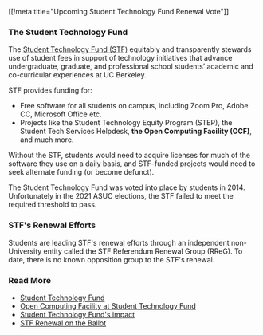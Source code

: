 [[!meta title="Upcoming Student Technology Fund Renewal Vote"]]

### The Student Technology Fund
The [Student Technology Fund (STF)](https://techfund.berkeley.edu/) equitably and transparently stewards use of student fees in support of technology initiatives that advance undergraduate, graduate, and professional school students’ academic and co-curricular experiences at UC Berkeley.

STF provides funding for:
 - Free software for all students on campus, including Zoom Pro, Adobe CC, Microsoft Office etc.
 - Projects like the Student Technology Equity Program (STEP), the Student Tech Services Helpdesk, __the Open Computing Facility (OCF)__, and much more.

Without the STF, students would need to acquire licenses for much of the software they use on a daily basis, and STF-funded projects would need to seek alternate funding (or become defunct).

The Student Technology Fund was voted into place by students in 2014. Unfortunately in the 2021 ASUC elections, the STF failed to meet the required threshold to pass.

### STF's Renewal Efforts

Students are leading STF's renewal efforts through an independent non-University entity called the STF Referendum Renewal Group (RReG).  To date, there is no known opposition group to the STF's renewal.

### Read More
 - [Student Technology Fund](https://techfund.berkeley.edu/)
 - [Open Computing Facility at Student Technology Fund](https://techfund.berkeley.edu/open-computing-facility)
 - [Student Technology Fund's impact](https://techfund.berkeley.edu/impact)
 - [STF Renewal on the Ballot](https://techfund.berkeley.edu/renewal-ballot)

